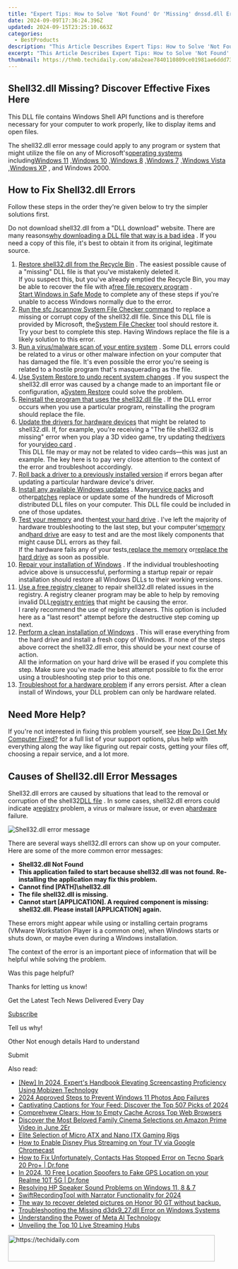 ```yaml
---
title: "Expert Tips: How to Solve 'Not Found' Or 'Missing' dnssd.dll Errors Effectively"
date: 2024-09-09T17:36:24.396Z
updated: 2024-09-15T23:25:10.663Z
categories:
  - BestProducts
description: "This Article Describes Expert Tips: How to Solve 'Not Found' Or 'Missing' dnssd.dll Errors Effectively"
excerpt: "This Article Describes Expert Tips: How to Solve 'Not Found' Or 'Missing' dnssd.dll Errors Effectively"
thumbnail: https://thmb.techidaily.com/a8a2eae7840110809ce01981ae6ddd7381e7680b0d93e29805eecd4b92108f79.jpg
---
```


## Shell32.dll Missing? Discover Effective Fixes Here
 This DLL file contains Windows Shell API functions and is therefore necessary for your computer to work properly, like to display items and open files.

 The shell32.dll error message could apply to any program or system that might utilize the file on any of Microsoft's[operating systems](https://www.lifewire.com/operating-systems-2625912) including[Windows 11](https://www.lifewire.com/windows-11-5188930) ,[Windows 10](https://www.lifewire.com/windows-10-2626217) ,[Windows 8](https://www.lifewire.com/windows-8-2626235) ,[Windows 7](https://www.lifewire.com/windows-7-2626265) ,[Windows Vista](https://www.lifewire.com/windows-vista-2626311) ,[Windows XP](https://www.lifewire.com/windows-xp-2626354) , and Windows 2000.

## How to Fix Shell32.dll Errors

 Follow these steps in the order they're given below to try the simpler solutions first.

 Do not download shell32.dll from a "DLL download" website. There are many reasons[why downloading a DLL file that way is a bad idea](https://www.lifewire.com/important-reasons-not-to-download-dll-files-2624455) . If you need a copy of this file, it's best to obtain it from its original, legitimate source.

1. [Restore shell32.dll from the Recycle Bin](https://www.lifewire.com/how-to-restore-deleted-files-from-the-recycle-bin-2624515) . The easiest possible cause of a "missing" DLL file is that you've mistakenly deleted it.  
 If you suspect this, but you've already emptied the Recycle Bin, you may be able to recover the file with a[free file recovery program](https://www.lifewire.com/free-data-recovery-software-tools-2622893) .  
[Start Windows in Safe Mode](https://www.lifewire.com/how-do-i-start-windows-in-safe-mode-2624480) to complete any of these steps if you're unable to access Windows normally due to the error.
2. [Run the sfc /scannow System File Checker command](https://www.lifewire.com/how-to-use-sfc-scannow-to-repair-windows-system-files-2626161) to replace a missing or corrupt copy of the shell32.dll file. Since this DLL file is provided by Microsoft, the[System File Checker](https://www.lifewire.com/sfc-command-system-file-checker-2626020) tool should restore it.  
 Try your best to complete this step. Having Windows replace the file is a likely solution to this error.
3. [Run a virus/malware scan of your entire system](https://www.lifewire.com/properly-scan-your-computer-for-viruses-and-other-malware-2624526) . Some DLL errors could be related to a virus or other malware infection on your computer that has damaged the file. It's even possible the error you're seeing is related to a hostile program that's masquerading as the file.
4. [Use System Restore to undo recent system changes](https://www.lifewire.com/how-to-use-system-restore-in-windows-2626131) . If you suspect the shell32.dll error was caused by a change made to an important file or configuration, a[System Restore](https://www.lifewire.com/what-is-system-restore-2626022) could solve the problem.
5. [Reinstall the program that uses the shell32.dll file](https://www.lifewire.com/what-is-the-proper-way-to-reinstall-a-software-program-2624478) . If the DLL error occurs when you use a particular program, reinstalling the program should replace the file.
6. [Update the drivers for hardware devices](https://www.lifewire.com/how-to-update-drivers-in-windows-2619214) that might be related to shell32.dll. If, for example, you're receiving a "The file shell32.dll is missing" error when you play a 3D video game, try updating the[drivers](https://www.lifewire.com/what-is-a-device-driver-2625796) for your[video card](https://www.lifewire.com/what-is-a-video-card-2618161) .  
 This DLL file may or may not be related to video cards—this was just an example. The key here is to pay very close attention to the context of the error and troubleshoot accordingly.
7. [Roll back a driver to a previously installed version](https://www.lifewire.com/how-to-roll-back-a-driver-in-windows-2619217) if errors began after updating a particular hardware device's driver.
8. [Install any available Windows updates](https://www.lifewire.com/how-to-check-for-install-windows-updates-2624596) . Many[service packs](https://www.lifewire.com/what-is-a-service-pack-2626010) and other[patches](https://www.lifewire.com/what-is-a-patch-2625960) replace or update some of the hundreds of Microsoft distributed DLL files on your computer. This DLL file could be included in one of those updates.
9. [Test your memory](https://www.lifewire.com/free-memory-test-programs-2626178) and then[test your hard drive](https://www.lifewire.com/free-hard-drive-testing-programs-2626183) . I've left the majority of hardware troubleshooting to the last step, but your computer's[memory](https://www.lifewire.com/what-is-random-access-memory-ram-2618159) and[hard drive](https://www.lifewire.com/what-is-a-hard-disk-drive-2618152) are easy to test and are the most likely components that might cause DLL errors as they fail.  
 If the hardware fails any of your tests,[replace the memory](https://www.lifewire.com/how-to-replace-the-memory-ram-in-a-computer-2626201) or[replace the hard drive](https://www.lifewire.com/how-to-replace-a-hard-drive-2626200) as soon as possible.
10. [Repair your installation of Windows](https://www.lifewire.com/how-do-i-automatically-repair-windows-problems-2624907) . If the individual troubleshooting advice above is unsuccessful, performing a startup repair or repair installation should restore all Windows DLLs to their working versions.
11. [Use a free registry cleaner](https://www.lifewire.com/free-registry-cleaners-2626176) to repair shell32.dll related issues in the registry. A registry cleaner program may be able to help by removing invalid DLL[registry entries](https://www.lifewire.com/what-is-a-registry-key-2625999) that might be causing the error.  
 I rarely recommend the use of registry cleaners. This option is included here as a "last resort" attempt before the destructive step coming up next.
12. [Perform a clean installation of Windows](https://www.lifewire.com/how-to-clean-install-windows-2624904) . This will erase everything from the hard drive and install a fresh copy of Windows. If none of the steps above correct the shell32.dll error, this should be your next course of action.  
 All the information on your hard drive will be erased if you complete this step. Make sure you've made the best attempt possible to fix the error using a troubleshooting step prior to this one.
13. [Troubleshoot for a hardware problem](https://www.lifewire.com/fix-a-dll-issue-caused-by-a-hardware-problem-2624493) if any errors persist. After a clean install of Windows, your DLL problem can only be hardware related.

## Need More Help?

 If you're not interested in fixing this problem yourself, see [How Do I Get My Computer Fixed?](https://www.lifewire.com/how-do-i-get-my-computer-fixed-2625167) for a full list of your support options, plus help with everything along the way like figuring out repair costs, getting your files off, choosing a repair service, and a lot more.

## Causes of Shell32.dll Error Messages

 Shell32.dll errors are caused by situations that lead to the removal or corruption of the shell32[DLL file](https://www.lifewire.com/what-is-a-dll-file-2625852) . In some cases, shell32.dll errors could indicate a[registry](https://www.lifewire.com/windows-registry-2625992) problem, a virus or malware issue, or even a[hardware](https://www.lifewire.com/computer-hardware-2625895) failure.

![Shell32.dll error message](https://www.lifewire.com/thmb/QR_SSfZQOR1tz_EGkYXqMYjYTqE=/1500x0/filters:no_upscale():max_bytes(150000):strip_icc():format(webp)/shell32-dll-error-message-59b2b5119abed5001198877d.png)

 There are several ways shell32.dll errors can show up on your computer. Here are some of the more common error messages:

* **Shell32.dll Not Found**
* **This application failed to start because shell32.dll was not found. Re-installing the application may fix this problem.**
* **Cannot find \[PATH\]\\shell32.dll**
* **The file shell32.dll is missing.**
* **Cannot start \[APPLICATION\]. A required component is missing: shell32.dll. Please install \[APPLICATION\] again.**

 These errors might appear while using or installing certain programs (VMware Workstation Player is a common one), when Windows starts or shuts down, or maybe even during a Windows installation.

 The context of the error is an important piece of information that will be helpful while solving the problem.

Was this page helpful?

Thanks for letting us know!

 Get the Latest Tech News Delivered Every Day

[Subscribe](https://www.lifewire.com/#)

Tell us why!

 Other  Not enough details  Hard to understand

 Submit

<ins class="adsbygoogle"
     style="display:block"
     data-ad-format="autorelaxed"
     data-ad-client="ca-pub-7571918770474297"
     data-ad-slot="1223367746"></ins>

<ins class="adsbygoogle"
     style="display:block"
     data-ad-client="ca-pub-7571918770474297"
     data-ad-slot="8358498916"
     data-ad-format="auto"
     data-full-width-responsive="true"></ins>

<span class="atpl-alsoreadstyle">Also read:</span>
<div><ul>
<li><a href="https://on-screen-recording.techidaily.com/new-in-2024-experts-handbook-elevating-screencasting-proficiency-using-mobizen-technology/"><u>[New] In 2024, Expert's Handbook Elevating Screencasting Proficiency Using Mobizen Technology</u></a></li>
<li><a href="https://extra-support.techidaily.com/2024-approved-steps-to-prevent-windows-11-photos-app-failures/"><u>2024 Approved Steps to Prevent Windows 11 Photos App Failures</u></a></li>
<li><a href="https://tech-recovery.techidaily.com/captivating-captions-for-your-feed-discover-the-top-507-picks-of-2024/"><u>Captivating Captions for Your Feed: Discover the Top 507 Picks of 2024</u></a></li>
<li><a href="https://tech-recovery.techidaily.com/comprehvew-clears-how-to-empty-cache-across-top-web-browsers/"><u>Comprehvew Clears: How to Empty Cache Across Top Web Browsers</u></a></li>
<li><a href="https://tech-recovery.techidaily.com/discover-the-most-beloved-family-cinema-selections-on-amazon-prime-video-in-june-2er/"><u>Discover the Most Beloved Family Cinema Selections on Amazon Prime Video in June 2Er</u></a></li>
<li><a href="https://tech-recovery.techidaily.com/elite-selection-of-micro-atx-and-nano-itx-gaming-rigs/"><u>Elite Selection of Micro ATX and Nano ITX Gaming Rigs</u></a></li>
<li><a href="https://tech-recovery.techidaily.com/how-to-enable-disney-plus-streaming-on-your-tv-via-google-chromecast/"><u>How to Enable Disney Plus Streaming on Your TV via Google Chromecast</u></a></li>
<li><a href="https://fix-guide.techidaily.com/how-to-fix-unfortunately-contacts-has-stopped-error-on-tecno-spark-20-proplus-drfone-by-drfone-fix-android-problems-fix-android-problems/"><u>How to Fix Unfortunately, Contacts Has Stopped Error on Tecno Spark 20 Pro+ | Dr.fone</u></a></li>
<li><a href="https://android-location.techidaily.com/in-2024-10-free-location-spoofers-to-fake-gps-location-on-your-realme-10t-5g-drfone-by-drfone-virtual/"><u>In 2024, 10 Free Location Spoofers to Fake GPS Location on your Realme 10T 5G | Dr.fone</u></a></li>
<li><a href="https://hardware-updates.techidaily.com/resolving-hp-speaker-sound-problems-on-windows-11-8-and-7/"><u>Resolving HP Speaker Sound Problems on Windows 11, 8 & 7</u></a></li>
<li><a href="https://screen-mirroring-recording.techidaily.com/swiftrecordingtool-with-narrator-functionality-for-2024/"><u>SwiftRecordingTool with Narrator Functionality for 2024</u></a></li>
<li><a href="https://techidaily.com/the-way-to-recover-deleted-pictures-on-honor-90-gt-without-backup-by-fonelab-android-recover-pictures/"><u>The way to recover deleted pictures on Honor 90 GT without backup.</u></a></li>
<li><a href="https://tech-recovery.techidaily.com/troubleshooting-the-missing-d3dx927dll-error-on-windows-systems/"><u>Troubleshooting the Missing d3dx9_27.dll Error on Windows Systems</u></a></li>
<li><a href="https://tech-recovery.techidaily.com/understanding-the-power-of-meta-ai-technology/"><u>Understanding the Power of Meta AI Technology</u></a></li>
<li><a href="https://extra-resources.techidaily.com/unveiling-the-top-10-live-streaming-hubs/"><u>Unveiling the Top 10 Live Streaming Hubs</u></a></li>
</ul></div>

<!-- affiliate ads begin -->
<a href="https://aligracehair.sjv.io/c/5597632/2135404/19272" target="_top" id="2135404">
  <img src="//a.impactradius-go.com/display-ad/19272-2135404" border="0" alt="https://techidaily.com" width="468" height="60"/>
</a>
<img height="0" width="0" src="https://aligracehair.sjv.io/i/5597632/2135404/19272" style="position:absolute;visibility:hidden;" border="0" />
<!-- affiliate ads end -->

